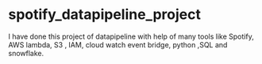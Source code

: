 # spotify_datapipeline_project
I have done this project of datapipeline with help of many tools like Spotify, AWS lambda, S3 , IAM, cloud watch event bridge, python ,SQL and snowflake.
